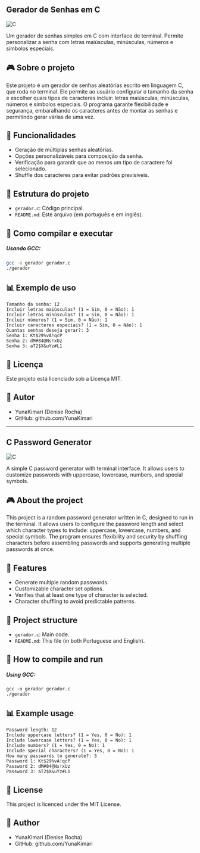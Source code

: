 ## Gerador de Senhas em C 
![C](https://img.shields.io/badge/C-Programming-00599C?logo=c)

Um gerador de senhas simples em C com interface de terminal. Permite personalizar a senha com letras maiúsculas, minúsculas, números e símbolos especiais.

## 🎮 Sobre o projeto
Este projeto é um gerador de senhas aleatórias escrito em linguagem C, que roda no terminal. Ele permite ao usuário configurar o tamanho da senha e escolher quais tipos de caracteres incluir: letras maiúsculas, 
minúsculas, números e símbolos especiais. O programa garante flexibilidade e segurança, embaralhando os caracteres antes de montar as senhas e permitindo gerar várias de uma vez. 

## 🔧 Funcionalidades
- Geração de múltiplas senhas aleatórias.
- Opções personalizáveis para composição da senha.
- Verificação para garantir que ao menos um tipo de caractere foi selecionado.
- Shuffle dos caracteres para evitar padrões previsíveis.

## 📁 Estrutura do projeto
- `gerador.c`: Código principal.
- `README.md`: Este arquivo (em português e em inglês).

## 🚀 Como compilar e executar
##### Usando GCC:
```bash
gcc -o gerador gerador.c
./gerador
```

## 📊 Exemplo de uso
```
Tamanho da senha: 12
Incluir letras maiúsculas? (1 = Sim, 0 = Não): 1
Incluir letras minúsculas? (1 = Sim, 0 = Não): 1
Incluir números? (1 = Sim, 0 = Não): 1
Incluir caracteres especiais? (1 = Sim, 0 = Não): 1
Quantas senhas deseja gerar?: 3
Senha 1: Kt$29%vA!qcP
Senha 2: dM#84@Ns!xUz
Senha 3: aT2$X&uYz#L1
```

## 📄 Licença
Este projeto está licenciado sob a Licença MIT.

## 👤 Autor
- YunaKimari (Denise Rocha)
- GitHub: github.com/YunaKimari

---

## C Password Generator 
![C](https://img.shields.io/badge/C-Programming-00599C?logo=c)

A simple C password generator with terminal interface. It allows users to customize passwords with uppercase, lowercase, numbers, and special symbols.

## 🎮 About the project
This project is a random password generator written in C, designed to run in the terminal. It allows users to configure the password length and select which character types to include: uppercase, lowercase, numbers, and 
special symbols. The program ensures flexibility and security by shuffling characters before assembling passwords and supports generating multiple passwords at once. 

## 🔧 Features
- Generate multiple random passwords.
- Customizable character set options.
- Verifies that at least one type of character is selected.
- Character shuffling to avoid predictable patterns.

## 📁 Project structure
- `gerador.c`: Main code.
- `README.md`: This file (in both Portuguese and English).

## 🚀 How to compile and run
##### Using GCC:
```bach
gcc -o gerador gerador.c
./gerador
```

## 📊 Example usage
```
Password length: 12
Include uppercase letters? (1 = Yes, 0 = No): 1
Include lowercase letters? (1 = Yes, 0 = No): 1
Include numbers? (1 = Yes, 0 = No): 1
Include special characters? (1 = Yes, 0 = No): 1
How many passwords to generate?: 3
Password 1: Kt$29%vA!qcP
Password 2: dM#84@Ns!xUz
Password 3: aT2$X&uYz#L1
```

## 📄 License
This project is licenced under the MIT License.

## 👤 Author
- YunaKimari (Denise Rocha)
- GitHub: github.com/YunaKimari
